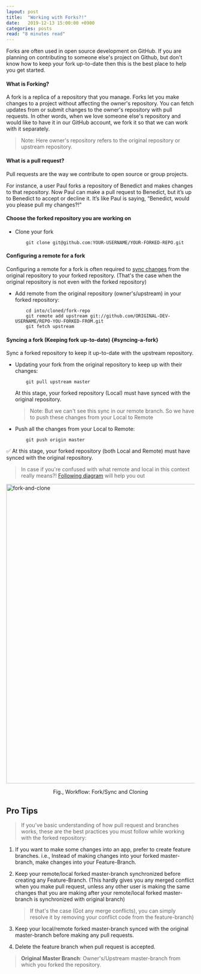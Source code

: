 ```yaml
---
layout: post
title:  "Working with Forks?!"
date:   2019-12-13 15:00:00 +0900
categories: posts
read: "8 minutes read"
---
```


Forks are often used in open source development on GitHub. If you are planning on contributing to someone else's project on Github, but don't know how to keep your fork up-to-date then this is the best place to help you get started.

#### What is Forking?

A fork is a replica of a repository that you manage. Forks let you make changes to a project without affecting the owner's repository. You can fetch updates from or submit changes to the owner's repository with pull requests. In other words, when we love someone else's repository and would like to have it in our GitHub account, we fork it so that we can work with it separately.

> Note: Here owner's repository refers to the original repository or upstream repository.

#### What is a pull request?

Pull requests are the way we contribute to open source or group projects.

For instance, a user Paul forks a repository of Benedict and makes changes to that repository. Now Paul can make a pull request to Benedict, but it’s up to Benedict to accept or decline it. It’s like Paul is saying, “Benedict, would you please pull my changes?!”

#### Choose the forked repository you are working on

* Clone your fork

	```
	    git clone git@github.com:YOUR-USERNAME/YOUR-FORKED-REPO.git	 
	```

#### Configuring a remote for a fork

Configuring a remote for a fork is often required to [sync changes](#syncing-a-fork) from the original repository to your forked repository. (That's the case when the original repository is not even with the forked repository)

*  Add remote from the original repository (owner's/upstream) in your forked repository: 

	```
	    cd into/cloned/fork-repo
	    git remote add upstream git://github.com/ORIGINAL-DEV-USERNAME/REPO-YOU-FORKED-FROM.git
	    git fetch upstream
	```

#### Syncing a fork (Keeping fork up-to-date) {#syncing-a-fork}

Sync a forked repository to keep it up-to-date with the upstream repository.
* Updating your fork from the original repository to keep up with their changes:

	```
	    git pull upstream master
	```

	At this stage, your forked repository (Local) must have synced with the original repository.
	> Note: But we can't see this sync in our remote branch. So we have to push these changes from your Local to Remote
	
* Push all the changes from your Local to Remote:

	```
	    git push origin master
	``` 
	
✅ At this stage, your forked repository (both Local and Remote) must have synced with the original repository.

> In case if you're confused with what remote and local in this context really means?! [Following diagram](#fork-and-clone) will help you out

<img id="fork-and-clone" src="/assets/images/fork-and-clone.png" alt="fork-and-clone" style="width: 800px; display: block;
    margin: 0 auto;"/>
<p style="text-align: center">Fig., Workflow: Fork/Sync and Cloning</p> 

## Pro Tips 

> If you've basic understanding of how pull request and branches works, these are the best practices you must follow while working with the forked repository:

1. If you want to make some changes into an app, prefer to create feature branches. i.e., Instead of making changes into your forked master-branch, make changes into your Feature-Branch.

2. Keep your remote/local forked master-branch synchronized before creating any Feature-Branch. (This hardly gives you any merged conflict when you make pull request, unless any other user is making the same changes that you are making after your remote/local forked master-branch is synchronized with original branch)
    
    > If that's the case (Got any merge conflicts), you can simply resolve it by removing your conflict code from the feature-branch)
  
3. Keep your local/remote forked master-branch synced with the original master-branch before making any pull requests.

4. Delete the feature branch when pull request is accepted.

> **Original Master Branch**: Owner's/Upstream master-branch from which you forked the repository.
